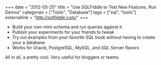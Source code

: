 +++
date = "2012-05-25"
title = "Use SQLFiddle to Test New Features, Run Demos"
categories = ["Tools", "Database"]
tags = ["sql", "tools"]
externallink = "http://sqlfiddle.com/"
+++
* Build your own mini-schema and run queries against it 
* Publish your experiments for your friends to tweak 
* Try out examples from your favorite SQL book without having to create your a database
* Works for Oracle, PostgreSQL, MySQL, and SQL Server flavors

All in all, a pretty cool. Very useful for bloggers or teams.
